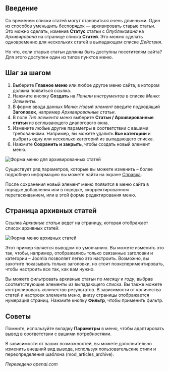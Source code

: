 <!-- Filename: J4.x:How_to_Create_a_Menu_Item_to_View_Archived_Articles / Display title: Архив статей Меню -->

## Введение

Со временем списки статей могут становиться очень длинными. Один из способов уменьшить беспорядок — архивировать старые статьи. Это можно сделать, изменив **Статус** статьи с *Опубликована* на *Архивирована* на странице списка **Статей**. Это можно сделать одновременно для нескольких статей в выпадающем списке *Действия*.

Но что, если старые статьи должны быть доступны посетителям сайта? Для этого доступен один из типов пунктов меню.

## Шаг за шагом

1. Выберите **Главное меню** или любое другое меню сайта, в котором должна появиться ссылка.
2. Нажмите кнопку **Создать** на *Панели инструментов* в списке *Меню: Элементы*.
3. В форме ввода данных *Меню: Новый элемент* введите подходящий **Заголовок**, например *Архивированные статьи*.
4. В поле *Тип элемента меню* выберите **Статьи / Архивированные статьи** из всплывающего диалогового окна.
5. Измените любые другие параметры в соответствии с вашими требованиями. Например, вы можете удалить **Все категории** и выбрать одну или несколько категорий из выпадающего списка.
6. Нажмите **Сохранить и закрыть**, чтобы создать новый элемент меню.

![Форма меню для архивированных статей](../../../en/images/menus/menus-articles-archived.png)

Существует ряд параметров, которые вы можете изменить – более подробную информацию вы можете найти на экране
[Справка](jdocmanual?article=help/menu-items/menu-item-article-archived).

После сохранения новый элемент меню появится в меню сайта в порядке добавления или в порядке, скорректированном перетаскиванием, или в этой форме редактирования меню.

## Страница архивных статей

Ссылка *Архивные статьи* ведет на страницу, которая отображает список архивных статей:

![Форма меню архивных статей](../../../en/images/menus/menus-articles-archived-display.png)

Этот пример является выводом по умолчанию. Вы можете изменить это так, чтобы, например, отображались только связанные заголовки и категории – Joomla позволяет легко это настроить. Возможно, вы захотите показывать только заголовки, но стоит поэкспериментировать, чтобы настроить все так, как вам нужно.

Вы можете фильтровать архивные статьи по *месяцу* и *году*, выбрав соответствующие элементы из выпадающего списка. Вы также можете контролировать количество результатов. В зависимости от количества статей и настроек элемента меню, внизу страницы отображается нумерация страниц. Нажмите кнопку **Фильтр**, чтобы применить фильтр.

## Советы

Помните, используйте вкладку **Параметры** в меню, чтобы адаптировать вывод в соответствии с вашими потребностями.

В зависимости от ваших возможностей, вы можете дополнительно изменить внешний вид вывода, используя пользовательские стили и переопределения шаблона (mod_articles_archive).

*Переведено openai.com*

